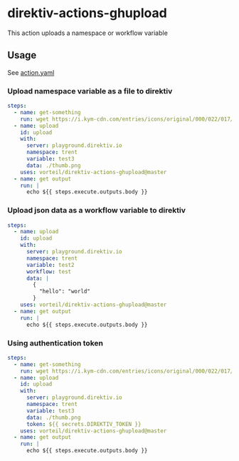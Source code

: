 # direktiv-actions-ghupload

This action uploads a namespace or workflow variable

## Usage

See [action.yaml](action.yml)

### Upload namespace variable as a file to direktiv

```yaml
steps:
  - name: get-something
    run: wget https://i.kym-cdn.com/entries/icons/original/000/022/017/thumb.png
  - name: upload
    id: upload 
    with:
      server: playground.direktiv.io
      namespace: trent
      variable: test3
      data: ./thumb.png
    uses: vorteil/direktiv-actions-ghupload@master
  - name: get output
    run: |
      echo ${{ steps.execute.outputs.body }}
```

### Upload json data as a workflow variable to direktiv

```yaml
steps:
  - name: upload
    id: upload 
    with:
      server: playground.direktiv.io
      namespace: trent
      variable: test2
      workflow: test
      data: |
        {
          "hello": "world"
        }
    uses: vorteil/direktiv-actions-ghupload@master
  - name: get output
    run: |
      echo ${{ steps.execute.outputs.body }}
```

### Using authentication token

```yaml
steps:
  - name: get-something
    run: wget https://i.kym-cdn.com/entries/icons/original/000/022/017/thumb.png
  - name: upload
    id: upload 
    with:
      server: playground.direktiv.io
      namespace: trent
      variable: test3
      data: ./thumb.png
      token: ${{ secrets.DIREKTIV_TOKEN }}
    uses: vorteil/direktiv-actions-ghupload@master
  - name: get output
    run: |
      echo ${{ steps.execute.outputs.body }}
```
